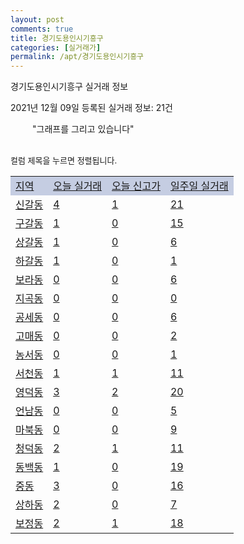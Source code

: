 ```yaml
---
layout: post
comments: true
title: 경기도용인시기흥구
categories: [실거래가]
permalink: /apt/경기도용인시기흥구
---
```


경기도용인시기흥구 실거래 정보

2021년 12월 09일 등록된 실거래 정보: 21건

<!--<script async src="https://pagead2.googlesyndication.com/pagead/js/adsbygoogle.js?client=ca-pub-3485438051770037"
 crossorigin="anonymous"></script>-->

<script type="text/javascript">
  google.charts.load('current', {'packages':['corechart']});
  google.charts.setOnLoadCallback(drawChart);

  function drawChart() {
    var data = google.visualization.arrayToDataTable([['거래일', '매매', '전월세', '전매'], ['21-01', 688, 689, 11], ['21-02', 517, 645, 11], ['21-03', 528, 759, 4], ['21-04', 390, 558, 1], ['21-05', 563, 676, 7], ['21-06', 439, 735, 3], ['21-07', 641, 825, 4], ['21-08', 521, 790, 1], ['21-09', 429, 719, 0], ['21-10', 344, 846, 2], ['21-11', 140, 550, 1], ['21-12', 5, 76, 0]]);

    var options = {
      title: '최근 1년간 유형별 거래량 추이',
      legend: { position: 'bottom' }
    };

    setTimeout(function() {
        var chart = new google.visualization.LineChart(document.getElementById('columnchart_material'));
        chart.draw(data, (options));
        document.getElementById('loading').style.display = 'none';
        var dayLabel = (new Date()).getDay();
        if (dayLabel < 2) {
            sorttable.innerSortFunction.apply(document.getElementById('week'), []);
            sorttable.innerSortFunction.apply(document.getElementById('week'), []);        
        }
        else {
            sorttable.innerSortFunction.apply(document.getElementById('today'), []);
            sorttable.innerSortFunction.apply(document.getElementById('today'), []);
        }
    }, 200);

  }
</script>

<div id="loading" style="z-index:20; display: block; margin-left: 35px">"그래프를 그리고 있습니다"</div>
<div id="columnchart_material" style="width: 95%; margin-left: -35px; display: block"></div>
<!--<div style="width: 95%; margin-left: -35px; display: block">
      <script async src="https://pagead2.googlesyndication.com/pagead/js/adsbygoogle.js?client=ca-pub-3485438051770037"
          crossorigin="anonymous"></script>
      <ins class="adsbygoogle"
          style="display:block"
          data-ad-format="fluid"
          data-ad-layout-key="-fb+5w+4e-db+86"
          data-ad-client="ca-pub-3485438051770037"
          data-ad-slot="1827090281"></ins>
      <script>
          (adsbygoogle = window.adsbygoogle || []).push({});
      </script>
</div>-->
<br>

<font size='small' style='font-size: small;'>컬럼 제목을 누르면 정렬됩니다.</font>
<table class="sortable">
  <tr style='background-color: rgba(114, 132, 186,0.4);'>
    <td id="region"><a href="#">지역</a></td>
    <td id="today"><a href="#">오늘 실거래</a></td>
    <td id="today_new"><a href="#">오늘 신고가</a></td>
    <td id="week"><a href="#">일주일 실거래</a></td>
  </tr>

  
  <tr class="item">
    <td><a href="경기도용인시기흥구신갈동">신갈동</a></td>
    <td><a href="경기도용인시기흥구신갈동">4</a></td>
    <td><a href="경기도용인시기흥구신갈동">1</a></td>
    <td><a href="경기도용인시기흥구신갈동">21</a></td>
  </tr>
    

  <tr class="item">
    <td><a href="경기도용인시기흥구구갈동">구갈동</a></td>
    <td><a href="경기도용인시기흥구구갈동">1</a></td>
    <td><a href="경기도용인시기흥구구갈동">0</a></td>
    <td><a href="경기도용인시기흥구구갈동">15</a></td>
  </tr>
    

  <tr class="item">
    <td><a href="경기도용인시기흥구상갈동">상갈동</a></td>
    <td><a href="경기도용인시기흥구상갈동">1</a></td>
    <td><a href="경기도용인시기흥구상갈동">0</a></td>
    <td><a href="경기도용인시기흥구상갈동">6</a></td>
  </tr>
    

  <tr class="item">
    <td><a href="경기도용인시기흥구하갈동">하갈동</a></td>
    <td><a href="경기도용인시기흥구하갈동">1</a></td>
    <td><a href="경기도용인시기흥구하갈동">0</a></td>
    <td><a href="경기도용인시기흥구하갈동">1</a></td>
  </tr>
    

  <tr class="item">
    <td><a href="경기도용인시기흥구보라동">보라동</a></td>
    <td><a href="경기도용인시기흥구보라동">0</a></td>
    <td><a href="경기도용인시기흥구보라동">0</a></td>
    <td><a href="경기도용인시기흥구보라동">6</a></td>
  </tr>
    

  <tr class="item">
    <td><a href="경기도용인시기흥구지곡동">지곡동</a></td>
    <td><a href="경기도용인시기흥구지곡동">0</a></td>
    <td><a href="경기도용인시기흥구지곡동">0</a></td>
    <td><a href="경기도용인시기흥구지곡동">0</a></td>
  </tr>
    

  <tr class="item">
    <td><a href="경기도용인시기흥구공세동">공세동</a></td>
    <td><a href="경기도용인시기흥구공세동">0</a></td>
    <td><a href="경기도용인시기흥구공세동">0</a></td>
    <td><a href="경기도용인시기흥구공세동">6</a></td>
  </tr>
    

  <tr class="item">
    <td><a href="경기도용인시기흥구고매동">고매동</a></td>
    <td><a href="경기도용인시기흥구고매동">0</a></td>
    <td><a href="경기도용인시기흥구고매동">0</a></td>
    <td><a href="경기도용인시기흥구고매동">2</a></td>
  </tr>
    

  <tr class="item">
    <td><a href="경기도용인시기흥구농서동">농서동</a></td>
    <td><a href="경기도용인시기흥구농서동">0</a></td>
    <td><a href="경기도용인시기흥구농서동">0</a></td>
    <td><a href="경기도용인시기흥구농서동">1</a></td>
  </tr>
    

  <tr class="item">
    <td><a href="경기도용인시기흥구서천동">서천동</a></td>
    <td><a href="경기도용인시기흥구서천동">1</a></td>
    <td><a href="경기도용인시기흥구서천동">1</a></td>
    <td><a href="경기도용인시기흥구서천동">11</a></td>
  </tr>
    

  <tr class="item">
    <td><a href="경기도용인시기흥구영덕동">영덕동</a></td>
    <td><a href="경기도용인시기흥구영덕동">3</a></td>
    <td><a href="경기도용인시기흥구영덕동">2</a></td>
    <td><a href="경기도용인시기흥구영덕동">20</a></td>
  </tr>
    

  <tr class="item">
    <td><a href="경기도용인시기흥구언남동">언남동</a></td>
    <td><a href="경기도용인시기흥구언남동">0</a></td>
    <td><a href="경기도용인시기흥구언남동">0</a></td>
    <td><a href="경기도용인시기흥구언남동">5</a></td>
  </tr>
    

  <tr class="item">
    <td><a href="경기도용인시기흥구마북동">마북동</a></td>
    <td><a href="경기도용인시기흥구마북동">0</a></td>
    <td><a href="경기도용인시기흥구마북동">0</a></td>
    <td><a href="경기도용인시기흥구마북동">9</a></td>
  </tr>
    

  <tr class="item">
    <td><a href="경기도용인시기흥구청덕동">청덕동</a></td>
    <td><a href="경기도용인시기흥구청덕동">2</a></td>
    <td><a href="경기도용인시기흥구청덕동">1</a></td>
    <td><a href="경기도용인시기흥구청덕동">11</a></td>
  </tr>
    

  <tr class="item">
    <td><a href="경기도용인시기흥구동백동">동백동</a></td>
    <td><a href="경기도용인시기흥구동백동">1</a></td>
    <td><a href="경기도용인시기흥구동백동">0</a></td>
    <td><a href="경기도용인시기흥구동백동">19</a></td>
  </tr>
    

  <tr class="item">
    <td><a href="경기도용인시기흥구중동">중동</a></td>
    <td><a href="경기도용인시기흥구중동">3</a></td>
    <td><a href="경기도용인시기흥구중동">0</a></td>
    <td><a href="경기도용인시기흥구중동">16</a></td>
  </tr>
    

  <tr class="item">
    <td><a href="경기도용인시기흥구상하동">상하동</a></td>
    <td><a href="경기도용인시기흥구상하동">2</a></td>
    <td><a href="경기도용인시기흥구상하동">0</a></td>
    <td><a href="경기도용인시기흥구상하동">7</a></td>
  </tr>
    

  <tr class="item">
    <td><a href="경기도용인시기흥구보정동">보정동</a></td>
    <td><a href="경기도용인시기흥구보정동">2</a></td>
    <td><a href="경기도용인시기흥구보정동">1</a></td>
    <td><a href="경기도용인시기흥구보정동">18</a></td>
  </tr>
    


</table>


    